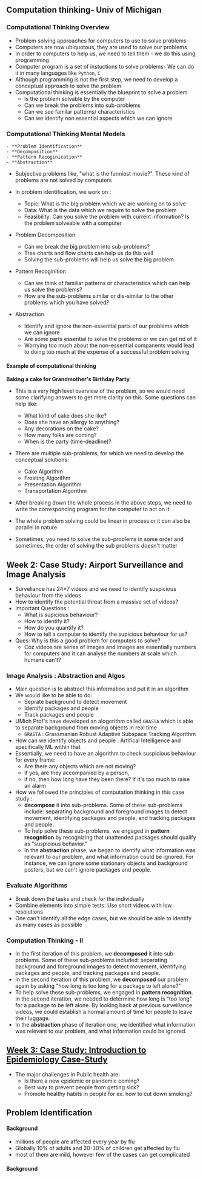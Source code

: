 ## Computation thinking- Univ of Michigan


### Computational Thinking Overview
- Problem solving approaches for computers to use to solve problems
- Computers are now ubiquotous, they are used to solve our problems
- In order to computers to help us, we need to tell them - we do this using programming
- Computer program is a set of instuctions to solve problems- We can do it in many languages like `Python`, `C`
- Although programming is not the first step, we need to develop a conceptual approach to solve the problem 
- Computational thinking is essentially the blueprint to solve a problem 
	- Is the problem solvable by the computer
	- Can we break the problems into sub-problems
	- Can we see familar patterns/ characteristics
	- Can we identify non essential aspects which we can ignore

### Computational Thinking Mental Models
	- **Problem Identification**
	- **Decomposition**
	- **Pattern Recoginication**
	- **Abstraction**
-  Subjective problems like, "what is the funniest movie?". These kind of problems are not solved by computers

- In problem identification, we work on :
	- Topic: What is the big problem which we are working on to solve
	- Data: What is the data which we require to solve the problem
	- Feasibility: Can you solve the problem with current information? Is the problem solveable with a computer

- Problem Decomposition: 
	- Can we break the big problem into sub-problems?
	- Tree charts and flow charts can help us do this well
	- Solving the sub-problems will help us solve the big problem

- Pattern Recoginition
	- Can we think of familiar patterns or characteristics which can help us solve the problems?
	- How are the sub-problems similar or dis-similar to the other problems which you have solved? 

- Abstraction 
	- Identify and ignore the non-essential parts of our problems which we can ignore
	- Are some parts essential to solve the problems or we can get rid of it
	- Worrying too much about the non-essential companents would lead to doing too much at the expense of a successful problem solving

#### Example of computational thinking

**Baking a cake for Grandmother's Birthday Party**

- This is a very high level overview of the problem, so we would need some clarifying answers to get more clarity on this. Some questions can help like:
	- What kind of cake does she like?
	- Does she have an allergy to anything?
	- Any decorations on the cake?
	- How many folks are coming?
	- When is the party (time-deadline)?

- There are multiple sub-problems, for which we need to develop the conceptual solutions:
	- Cake Algorithm
	- Frosting Algorithm
	- Presentation Algorithm
	- Transportation Algorithm
- After breaking down the whole process in the above steps, we need to write the corresponding program for the computer to act on it
- The whole problem solving could be linear in process or it can also be parallel in nature
- Sometimes, you need to solve the sub-problems in some order and sometimes, the order of solving the sub problems doesn't matter

## Week 2:  Case Study: Airport Surveillance and Image Analysis

* Surveliance has 24*7 videos and we need to identify suspicious behaviour from the videos
* How to identify the potential threat from a massive set of videos?
* Important Questions : 
	* What is supicious behaviour? 
	* How to identify it? 
	* How do you quantify it?
	* How to tell a computer to identify the supicious behaviour for us?
* Ques: Why is this a good problem for computers to solve?
	* Coz videos are series of images and images are essentially numbers for computers and it can analyse the numbers at scale which humans can't? 

###  Image Analysis : Abstraction and Algos
* Main question is to abstract this information and put it in an algorithm
* We would like to be able to do:
	* Seprate background to detect movement
	* Identify packages and people
	* Track packages and people
* UMich Prof's have developed an alogorithm called `GRASTA` which is able to separate background from moving objects in real time
	* `GRASTA` : Grassmanian Robust Adaptive Subspace Tracking Algorithm
* How can we identify objects and people : Artifical Intelligence and specifically ML within that
* Essentially, we need to have an algorithm to check suspicious behaviour for every frame:
	* Are there any objects which are not moving?
	* If yes, are they accompanied by a person,
	* if no, then how long have they been there? If it's too much to raise an alarm 
* How we followed the principles of computation thinking in this case study : 
	* **decompose** it into sub-problems. Some of these sub-problems include: separating background and foreground images to detect movement, identifying packages and people, and tracking packages and people.
	* To help solve these sub-problems, we engaged in **pattern recognition** by recognizing that unattended packages should qualify as "suspicious behavior."
	* In the **abstraction** phase, we began to identify what information was relevant to our problem, and what information could be ignored. For instance, we can ignore some stationary objects and background posters, but we can't ignore packages and people. 
### Evaluate Algorithms
* Break down the tasks and check for the individually 
* Combine elements into simple tests: Use short videos with low resolutions
* One can't identify all the edge cases, but we should be able to identify as many cases as possible

### Computation Thinking - II
* In the first iteration of this problem, we **decomposed** it into sub-problems. Some of these sub-problems included: separating background and foreground images to detect movement, identifying packages and people, and tracking packages and people. 
* In the second iteration of this problem, we **decomposed** our problem again by asking "how long is too long for a package to left alone?"
* To help solve these sub-problems, we engaged in **pattern recognition**. In the second iteration, we needed to determine how long is "too long" for a package to be left alone. By looking back at previous surveillance videos, we could establish a normal amount of time for people to leave their luggage.
* In the **abstraction** phase of iteration one, we identified what information was relevant to our problem, and what information could be ignored.

## [Week 3:  Case Study: Introduction to Epidemiology Case-Study](https://www.coursera.org/learn/compthinking/exam/u6i6Z/airport-surveillance-case-study-quiz)

- The major challenges in Public health are:
	- Is there a new epidemic or pandemic coming?
	- Best way to prevent people from getting sick?
	- Promote healthy habits in people for ex. how to cut down smoking?


## Problem Identification

#### Background
- millions of people are affected every year by flu
- Globally 10% of adults and 20-30% of children get affected by flu
- most of them are mild, however few of the cases can get complicated

#### Background





